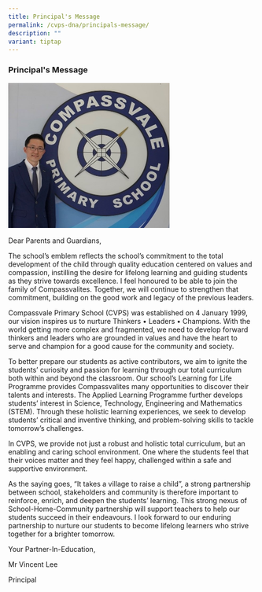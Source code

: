 ```yaml
---
title: Principal's Message
permalink: /cvps-dna/principals-message/
description: ""
variant: tiptap
---
```

<h3><strong>Principal's Message</strong></h3><p></p><div class="isomer-image-wrapper"><img style="width: 65%;" height="auto" width="100%" alt="" src="/images/2024 Photos (SL &amp; SAC)/mr_lee.jpg"></div><p>Dear Parents and Guardians,</p><p>The school’s emblem reflects the school’s commitment to the total development of the child through quality education centered on values and compassion, instilling the desire for lifelong learning and guiding students as they strive towards excellence. I feel honoured to be able to join the family of Compassvalites. Together, we will continue to strengthen that commitment, building on the good work and legacy of the previous leaders.</p><p>Compassvale Primary School (CVPS) was established on 4 January 1999, our vision inspires us to nurture Thinkers • Leaders • Champions. With the world getting more complex and fragmented, we need to develop forward thinkers and leaders who are grounded in values and have the heart to serve and champion for a good cause for the community and society.</p><p>To better prepare our students as active contributors, we aim to ignite the students’ curiosity and passion for learning through our total curriculum both within and beyond the classroom. Our school’s Learning for Life Programme provides Compassvalites many opportunities to discover their talents and interests. The Applied Learning Programme further develops students’ interest in Science, Technology, Engineering and Mathematics (STEM). Through these holistic learning experiences, we seek to develop students’ critical and inventive thinking, and problem-solving skills to tackle tomorrow’s challenges.</p><p>In CVPS, we provide not just a robust and holistic total curriculum, but an enabling and caring school environment. One where the students feel that their voices matter and they feel happy, challenged within a safe and supportive environment.</p><p>As the saying goes, “It takes a village to raise a child”, a strong partnership between school, stakeholders and community is therefore important to reinforce, enrich, and deepen the students’ learning. This strong nexus of School-Home-Community partnership will support teachers to help our students succeed in their endeavours. I look forward to our enduring partnership to nurture our students to become lifelong learners who strive together for a brighter tomorrow.</p><p></p><p>Your Partner-In-Education,</p><p>Mr Vincent Lee</p><p>Principal</p>